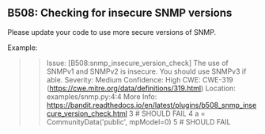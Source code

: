 ## B508: Checking for insecure SNMP versions

Please update your code to use more secure versions of SNMP.

Example:

>> Issue: [B508:snmp_insecure_version_check] The use of SNMPv1 and
SNMPv2 is insecure. You should use SNMPv3 if able.
Severity: Medium Confidence: High
CWE: CWE-319 (https://cwe.mitre.org/data/definitions/319.html)
Location: examples/snmp.py:4:4
More Info: https://bandit.readthedocs.io/en/latest/plugins/b508_snmp_insecure_version_check.html
3   # SHOULD FAIL
4   a = CommunityData('public', mpModel=0)
5   # SHOULD FAIL